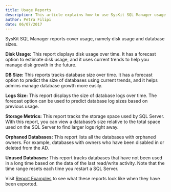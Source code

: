 ```yaml
---
title: Usage Reports
description: This article explains how to use SysKit SQL Manager usage reports to track SQL Server database status, disk usage and database sizes.
author: Petra Filipi
date: 06/07/2017
---
```


SysKit SQL Manager reports cover usage, namely disk usage and database sizes.

__Disk Usage:__ This report displays disk usage over time. It has a forecast option to estimate disk usage, and it uses current trends to help you manage disk growth in the future.

__DB Size:__ This reports tracks database size over time. It has a forecast option to predict the size of databases using current trends, and it helps admins manage database growth more easily.

__Logs Size:__ This report displays the size of database logs over time. The forecast option can be used to predict database log sizes based on previous usage.

__Storage Metrics:__ This report tracks the storage space used by SQL Server. With this report, you can view a database’s size relative to the total space used on the SQL Server to find larger logs right away.

__Orphaned Databases:__ This report lists all the databases with orphaned owners. For example, databases with owners who have been disabled in or deleted from the AD.

__Unused Databases:__ This report tracks databases that have not been used in a long time based on the data of the last read/write activity. Note that the time range resets each time you restart a SQL Server.
 
Visit [Report Examples](https://www.syskit.com/products/slq-manager/resources/report-examples) to see what these reports look like when they have been exported.